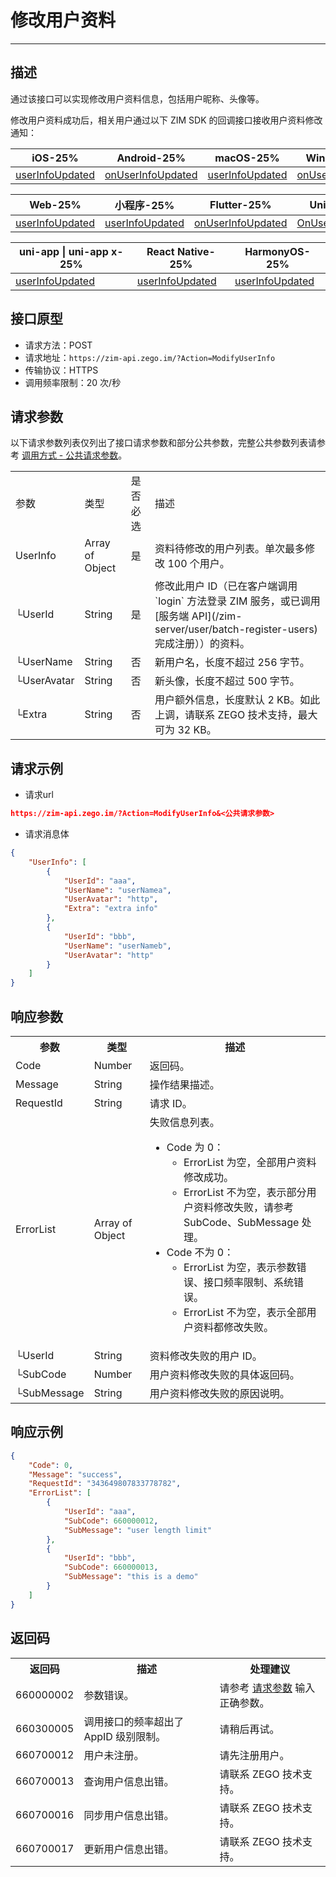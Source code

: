 
# 修改用户资料

- - -

## 描述

通过该接口可以实现修改用户资料信息，包括用户昵称、头像等。

修改用户资料成功后，相关用户通过以下 ZIM SDK 的回调接口接收用户资料修改通知：

| iOS-25% | Android-25% | macOS-25% | Windows-25% | 
| --- | --- | --- | --- |
| [userInfoUpdated](https://doc-zh.zego.im/article/api?doc=zim_API~objective-c_ios~protocol~ZIMEventHandler#zim-user-info-updated) | [onUserInfoUpdated](https://doc-zh.zego.im/article/api?doc=zim_API~java_android~class~ZIMEventHandler#on-user-info-updated) | [userInfoUpdated](https://doc-zh.zego.im/article/api?doc=zim_API~objective-c_macos~protocol~ZIMEventHandler#zim-user-info-updated) | [onUserInfoUpdated](https://doc-zh.zego.im/article/api?doc=zim_API~cpp_windows~class~ZIMEventHandler#on-user-info-updated) | 

| Web-25% | 小程序-25% | Flutter-25% | Unity3D-25% |
| --- | --- | --- | --- |
| [userInfoUpdated](https://doc-zh.zego.im/article/api?doc=zim_API~javascript_web~interface~ZIMEventHandler#user-info-updated) | [userInfoUpdated](https://doc-zh.zego.im/article/api?doc=zim_API~javascript_wxxcx~interface~ZIMEventHandler#user-info-updated) | [onUserInfoUpdated](https://pub.dev/documentation/zego_zim/latest/zego_zim/ZIMEventHandler/onUserInfoUpdated.html) | [OnUserInfoUpdated](https://doc-zh.zego.im/article/api?doc=zim_API~cs_unity3d~class~ZIMEventHandler#on-user-info-updated) | 

| uni-app \| uni-app x-25% | React Native-25% | HarmonyOS-25% |
| --- | --- |  --- | 
|[userInfoUpdated](https://doc-zh.zego.im/article/api?doc=zim_API~javascript_uni-app~interface~ZIMEventHandler#user-info-updated) | [userInfoUpdated](https://doc-zh.zego.im/article/api?doc=zim_API~javascript_react-native~interface~ZIMEventHandler#user-info-updated) | [userInfoUpdated](https://doc-zh.zego.im/article/api?doc=zim_API~javascript_harmony~interface~ZIMEventHandler#user-info-updated) |

## 接口原型

- 请求方法：POST
- 请求地址：`https://zim-api.zego.im/?Action=ModifyUserInfo`
- 传输协议：HTTPS
- 调用频率限制：20 次/秒

## 请求参数

以下请求参数列表仅列出了接口请求参数和部分公共参数，完整公共参数列表请参考 [调用方式 - 公共请求参数](/zim-server/accessing-server-apis#2-公共参数)。

<table class="collapsible-table" >
<tbody><tr data-row-level="1">
<td>参数</td>
<td>类型</td>
<td>是否必选</td>
<td>描述</td>
</tr>
<tr data-row-level="2" data-row-child="true">
<td>UserInfo</td>
<td>Array of Object</td>
<td>是</td>
<td>资料待修改的用户列表。单次最多修改 100 个用户。</td>
</tr>
<tr data-row-level="2-1">
<td>└UserId</td>
<td>String</td>
<td>是</td>
<td>修改此用户 ID（已在客户端调用 `login` 方法登录 ZIM 服务，或已调用 [服务端 API](/zim-server/user/batch-register-users) 完成注册））的资料。</td>
</tr>
<tr data-row-level="2-2">
<td>└UserName</td>
<td>String</td>
<td>否</td>
<td>新用户名，长度不超过 256 字节。</td>
</tr>
<tr data-row-level="2-3">
<td>└UserAvatar</td>
<td>String</td>
<td>否</td>
<td>新头像，长度不超过 500 字节。</td>
</tr>
<tr data-row-level="2-4">
<td>└Extra</td>
<td>String</td>
<td>否</td>
<td>用户额外信息，长度默认 2 KB。如此上调，请联系 ZEGO 技术支持，最大可为 32 KB。</td>
</tr>
</tbody></table>

## 请求示例

- 请求url
```json
https://zim-api.zego.im/?Action=ModifyUserInfo&<公共请求参数>
```

- 请求消息体
```json
{
    "UserInfo": [
        {
            "UserId": "aaa",
            "UserName": "userNamea",
            "UserAvatar": "http",
            "Extra": "extra info"
        },
        {
            "UserId": "bbb",
            "UserName": "userNameb",
            "UserAvatar": "http"
        }
    ]
}
```

## 响应参数

<table class="collapsible-table" >
<tbody><tr data-row-level="1">
<th>参数</th>
<th>类型</th>
<th>描述</th>
</tr>
<tr data-row-level="2">
<td>Code</td>
<td>Number</td>
<td>返回码。</td>
</tr>
<tr data-row-level="3">
<td>Message</td>
<td>String</td>
<td>操作结果描述。</td>
</tr>
<tr data-row-level="4">
<td>RequestId</td>
<td>String</td>
<td>请求 ID。</td>
</tr>
<tr data-row-level="5" data-row-child="true">
<td>ErrorList</td>
<td>Array of Object</td>
<td>
失败信息列表。
<ul><li>
Code 为 0：
<ul><li>ErrorList 为空，全部用户资料修改成功。</li><li>ErrorList 不为空，表示部分用户资料修改失败，请参考 SubCode、SubMessage 处理。</li></ul>
</li>
<li>
Code 不为 0：
<ul><li>ErrorList 为空，表示参数错误、接口频率限制、系统错误。</li><li>ErrorList 不为空，表示全部用户资料都修改失败。</li></ul>
</li>
</ul></td>
</tr>
<tr data-row-level="5-1">
<td>└UserId</td>
<td>String</td>
<td>资料修改失败的用户 ID。</td>
</tr>
<tr data-row-level="5-2">
<td>└SubCode</td>
<td>Number</td>
<td>用户资料修改失败的具体返回码。</td>
</tr>
<tr data-row-level="5-3">
<td>└SubMessage</td>
<td>String</td>
<td>用户资料修改失败的原因说明。</td>
</tr>
</tbody></table>

## 响应示例

```json
{
    "Code": 0,
    "Message": "success",
    "RequestId": "343649807833778782",
    "ErrorList": [
        {
            "UserId": "aaa",
            "SubCode": 660000012,
            "SubMessage": "user length limit"
        },
        {
            "UserId": "bbb",
            "SubCode": 660000013,
            "SubMessage": "this is a demo"
        }
    ]
}
```

## 返回码

<table>

<tbody><tr>
<th>返回码</th>
<th>描述</th>
<th>处理建议</th>
</tr>
<tr>
<td>660000002</td>
<td>参数错误。</td>
<td>请参考 <a href="#请求参数">请求参数</a> 输入正确参数。</td>
</tr>
<tr>
<td>660300005</td>
<td>调用接口的频率超出了 AppID 级别限制。</td>
<td>请稍后再试。</td>
</tr>
<tr>
<td>660700012</td>
<td>用户未注册。</td>
<td>请先注册用户。</td>
</tr>
<tr>
<td>660700013</td>
<td>查询用户信息出错。</td>
<td>请联系 ZEGO 技术支持。</td>
</tr>
<tr>
<td>660700016</td>
<td>同步用户信息出错。</td>
<td>请联系 ZEGO 技术支持。</td>
</tr>
<tr>
<td>660700017</td>
<td>更新用户信息出错。</td>
<td>请联系 ZEGO 技术支持。</td>
</tr>
</tbody></table>
